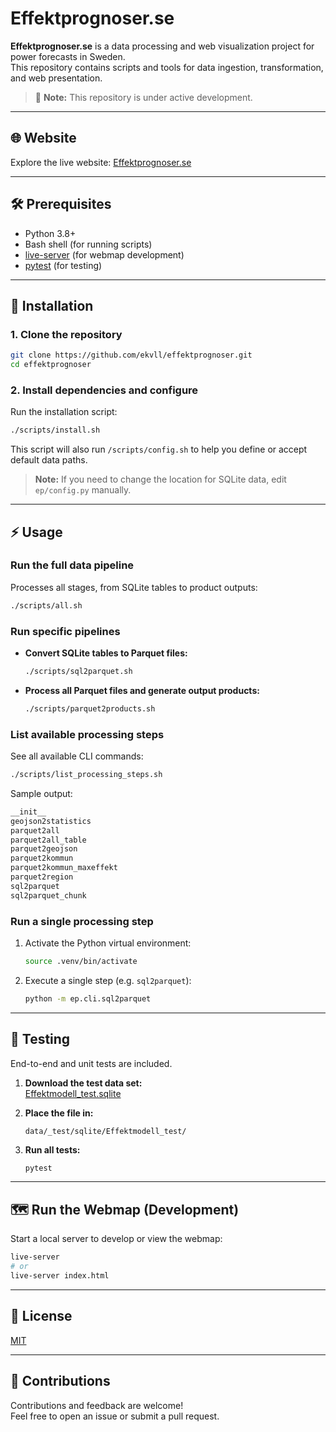 # Effektprognoser.se

**Effektprognoser.se** is a data processing and web visualization project for power forecasts in Sweden.  
This repository contains scripts and tools for data ingestion, transformation, and web presentation.

> 🚧 **Note:** This repository is under active development.

---

## 🌐 Website

Explore the live website: [Effektprognoser.se](https://effektprognoser.se/)

---

## 🛠️ Prerequisites

- Python 3.8+
- Bash shell (for running scripts)
- [live-server](https://www.npmjs.com/package/live-server) (for webmap development)
- [pytest](https://docs.pytest.org/) (for testing)

---

## 🚀 Installation

### 1. Clone the repository

```bash
git clone https://github.com/ekvll/effektprognoser.git
cd effektprognoser
```

### 2. Install dependencies and configure

Run the installation script:

```bash
./scripts/install.sh
```

This script will also run `/scripts/config.sh` to help you define or accept default data paths.

> **Note:** If you need to change the location for SQLite data, edit `ep/config.py` manually.

---

## ⚡ Usage

### Run the full data pipeline

Processes all stages, from SQLite tables to product outputs:

```bash
./scripts/all.sh
```

### Run specific pipelines

- **Convert SQLite tables to Parquet files:**
  ```bash
  ./scripts/sql2parquet.sh
  ```
- **Process all Parquet files and generate output products:**
  ```bash
  ./scripts/parquet2products.sh
  ```

### List available processing steps

See all available CLI commands:

```bash
./scripts/list_processing_steps.sh
```

Sample output:

```bash
__init__
geojson2statistics
parquet2all
parquet2all_table
parquet2geojson
parquet2kommun
parquet2kommun_maxeffekt
parquet2region
sql2parquet
sql2parquet_chunk
```

### Run a single processing step

1. Activate the Python virtual environment:
   ```bash
   source .venv/bin/activate
   ```
2. Execute a single step (e.g. `sql2parquet`):
   ```bash
   python -m ep.cli.sql2parquet
   ```

---

## 🧪 Testing

End-to-end and unit tests are included.

1. **Download the test data set:**  
   [Effektmodell_test.sqlite](https://nppd.se/effektprognoser/Effektmodell_test.sqlite)

2. **Place the file in:**

   ```
   data/_test/sqlite/Effektmodell_test/
   ```

3. **Run all tests:**
   ```bash
   pytest
   ```

---

## 🗺️ Run the Webmap (Development)

Start a local server to develop or view the webmap:

```bash
live-server
# or
live-server index.html
```

---

## 📄 License

[MIT](LICENSE)

---

## 🙌 Contributions

Contributions and feedback are welcome!  
Feel free to open an issue or submit a pull request.
